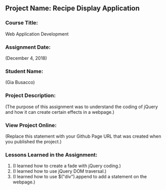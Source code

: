 ## Project Name:  Recipe Display Application

### Course Title:
Web Application Development

### Assignment Date:  
(December 4, 2018)

### Student Name:  
(Gia Busacco)

### Project Description:
(The purpose of this assignment was to understand the coding of jQuery and how it can create certain effects in a webpage.)

### View Project Online:
(Replace this statement with your Github Page URL that was created when you 
 published the project.)

### Lessons Learned in the Assignment:
1. (I learned how to create a fade with jQuery coding.)
2. (I learned how to use jQuery DOM traversal.)
3. (I learned how to use $("div").append to add a statement on the webpage.)

